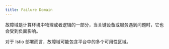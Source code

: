 ```yaml
---
title: Failure Domain
---
```


故障域是计算环境中物理或者逻辑的一部分，当关键设备或服务遇到问题时，它也会受到负面影响。

对于 Istio 部署而言，故障域可能包含平台中的多个可用性区域。
